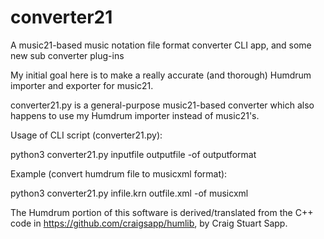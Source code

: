 # converter21
A music21-based music notation file format converter CLI app, and some new sub converter plug-ins

My initial goal here is to make a really accurate (and thorough) Humdrum importer and exporter for music21.

converter21.py is a general-purpose music21-based converter which also happens to use my Humdrum importer instead of music21's.

Usage of CLI script (converter21.py):

python3 converter21.py inputfile outputfile -of outputformat

Example (convert humdrum file to musicxml format):

python3 converter21.py infile.krn outfile.xml -of musicxml

The Humdrum portion of this software is derived/translated from the C++ code in https://github.com/craigsapp/humlib, by Craig Stuart Sapp.
